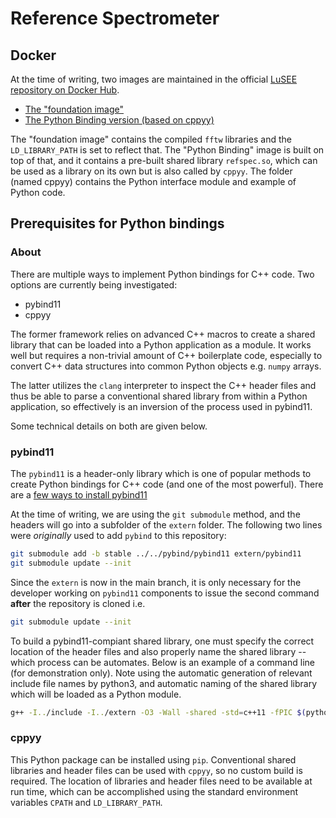# Reference Spectrometer

## Docker

At the time of writing, two images are maintained in the official [LuSEE repository on Docker Hub](https://hub.docker.com/repositories/lusee).
* [The "foundation image"](https://hub.docker.com/repository/docker/lusee/lusee-night-refspec-foundation/general)
* [The Python Binding version (based on cppyy)](https://hub.docker.com/repository/docker/lusee/lusee-night-refspec-cppyy/general)

The "foundation image" contains the compiled `fftw` libraries and the `LD_LIBRARY_PATH` is
set to reflect that. The "Python Binding" image is built on top of that, and it contains a pre-built
shared library `refspec.so`, which can be used as a library on its own but is also called
by `cppyy`. The folder (named cppyy) contains the Python interface module and example of
Python code.

## Prerequisites for Python bindings

### About

There are multiple ways to implement Python bindings for C++ code. Two options are currently
being investigated:

* pybind11
* cppyy

The former framework relies on advanced C++ macros to create a shared library that can be loaded
into a Python application as a module. It works well but requires a non-trivial amount of C++
boilerplate code, especially to convert C++ data structures into common Python objects e.g.
`numpy` arrays.

The latter utilizes the `clang` interpreter to inspect the C++ header files and thus be able
to parse a conventional shared library from within a Python application, so effectively
is an inversion of the process used in pybind11. 

Some technical details on both are given below.

### pybind11

The `pybind11` is a header-only library which is one of popular methods
to create Python bindings for C++ code (and one of the most powerful).
There are a [few ways to install pybind11](https://pybind11.readthedocs.io/en/stable/installing.html)

At the time of writing, we are using the `git submodule` method, and the headers
will go into a subfolder of the `extern` folder. The following two lines were _originally_
used to add `pybind` to this repository:

```bash
git submodule add -b stable ../../pybind/pybind11 extern/pybind11
git submodule update --init
```

Since the `extern` is now in the main branch, it is only necessary for the developer
working on `pybind11` components to issue the second command __after__ the repository is cloned
i.e.

```bash
git submodule update --init
```

To build a pybind11-compiant shared library, one must specify the correct location of the header files
and also properly name the shared library -- which process can be automates. Below is
an example of a command line (for demonstration only). Note using the automatic generation of relevant
include file names by python3, and automatic naming of the shared library which will be loaded as a
Python module.
```bash
g++ -I../include -I../extern -O3 -Wall -shared -std=c++11 -fPIC $(python3 -m pybind11 --includes) SpecConfig.cpp SpecOutput.cpp SignalGenerator.cpp RefSpectrometer.cpp pfb.cpp -lfftw3 -lfftw3f -o refspec$(python3.10-config --extension-suffix)
```

### cppyy

This Python package can be installed using `pip`.
Conventional shared libraries and header files can be used with `cppyy`, so no custom
build is required. The location of libraries and header files need to be available at
run time, which can be accomplished using the standard environment variables `CPATH`
and `LD_LIBRARY_PATH`.
